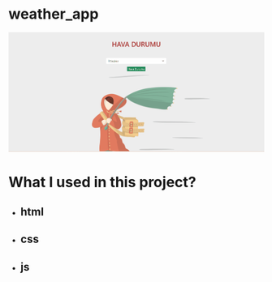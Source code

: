 # weather_app

![gif](./img/Animation.gif)

# What I used in this project?

- ## html
- ## css
- ## js
